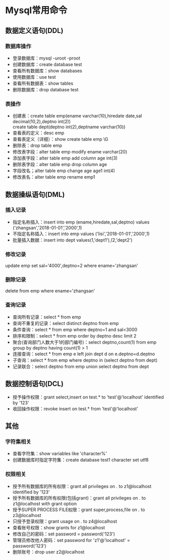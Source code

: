 # Mysql常用命令

## 数据定义语句(DDL)

### 数据库操作

- 登录数据库：mysql -uroot -proot
- 创建数据库：create database test
- 查看所有数据库：show databases
- 使用数据库：use test
- 查看所有数据表：show tables
- 删除数据库：drop database test

### 表操作

- 创建表：create table emp(ename varchar(10),hiredate date,sal decimal(10,2),deptno int(2))  
         create table dept(deptno int(2),deptname varchar(10))
- 查看表的定义：desc emp
- 查看表定义（详细）：show create table emp \G
- 删除表：drop table emp
- 修改表字段：alter table emp modify ename varchar(20)
- 添加表字段：alter table emp add column age int(3)
- 删除表字段：alter table emp drop column age
- 字段改名；alter table emp change age age1 int(4)
- 修改表名：alter table emp rename emp1

## 数据操纵语句(DML)

### 插入记录

- 指定名称插入：insert into emp (ename,hiredate,sal,deptno) values ('zhangsan','2018-01-01','2000',1)
- 不指定名称插入：insert into emp values ('lisi','2018-01-01','2000',1)
- 批量插入数据：insert into dept values(1,'dept1'),(2,'dept2')

### 修改记录

update emp set sal='4000',deptno=2 where ename='zhangsan'

### 删除记录

delete from emp where ename='zhangsan'

### 查询记录

- 查询所有记录：select * from emp
- 查询不重复的记录：select distinct deptno from emp
- 条件查询：select * from emp where deptno=1 and sal<3000
- 排序和限制：select * from emp order by deptno desc limit 2
- 聚合(查询部门人数大于1的部门编号)：select deptno,count(1) from emp group by deptno having count(1) > 1
- 连接查询：select * from emp e left join dept d on e.deptno=d.deptno
- 子查询：select * from emp where deptno in (select deptno from dept)
- 记录联合：select deptno from emp union select deptno from dept

## 数据控制语句(DCL)

- 授予操作权限：grant select,insert on test.* to 'test'@'localhost' identified by '123'
- 收回操作权限：revoke insert on test.* from 'test'@'localhost'

## 其他

### 字符集相关
- 查看字符集：show variables like 'character%'
- 创建数据库时指定字符集：create database test1 character set utf8

### 权限相关
- 授予所有数据库的所有权限：grant all privileges on *.* to z1@localhost identified by '123'
- 授予所有数据库的所有权限(包括grant)：grant all privileges on *.* to z1@localhost with grant option
- 授予SUPER PROCESS FILE权限：grant super,process,file on *.* to z3@localhost
- 只授予登录权限：grant usage on *.* to z4@localhost
- 查看账号权限：show grants for z1@localhost
- 修改自己的密码：set password = password('123')
- 管理员修改他人密码：set password for 'z1'@'localhost' = password('123')
- 删除账号：drop user z2@localhost